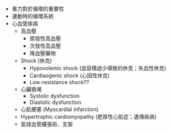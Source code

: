 - 重力對於循環的重要性
- 運動時的循環系統
- 心血管疾病
  - 高血壓
    - 原發性高血壓
    - 次發性高血壓
    - 降血壓藥物
  - Shock (休克)
    - Hypovolemic shock (血容積過少導致的休克；失血性休克)
    - Cardiaogenic shock (心因性休克)
    - Low-resistance shock??
  - 心臟衰竭
    - Systolic dysfunction
    - Diastolic dysfunction
  - 心肌梗塞 (Myocardial infarction)
  - Hypertrophic cardiomyopathy (肥厚性心肌症；遺傳疾病)
  - 氣球血管擴張術、支架